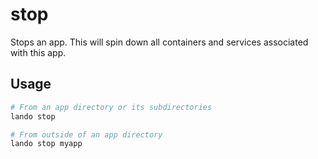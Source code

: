 stop
====

Stops an app. This will spin down all containers and services associated with this app.

Usage
-----

```bash
# From an app directory or its subdirectories
lando stop

# From outside of an app directory
lando stop myapp
```
